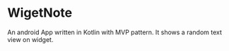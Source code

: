 # WigetNote
An android App written in Kotlin with MVP pattern.
It shows a random text view on widget.
